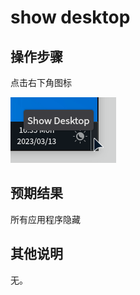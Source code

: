 # show desktop
## 操作步骤
点击右下角图标

![show_desktop](./img/show_desktop-1.png)

## 预期结果
所有应用程序隐藏

## 其他说明

无。
